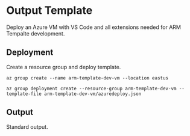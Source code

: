# Output Template

Deploy an Azure VM with VS Code and all extensions needed for ARM Tempalte development.

## Deployment

Create a resource group and deploy template.

```
az group create --name arm-template-dev-vm --location eastus

az group deployment create --resource-group arm-template-dev-vm --template-file arm-template-dev-vm/azuredeploy.json
```

## Output

Standard output.

```
```